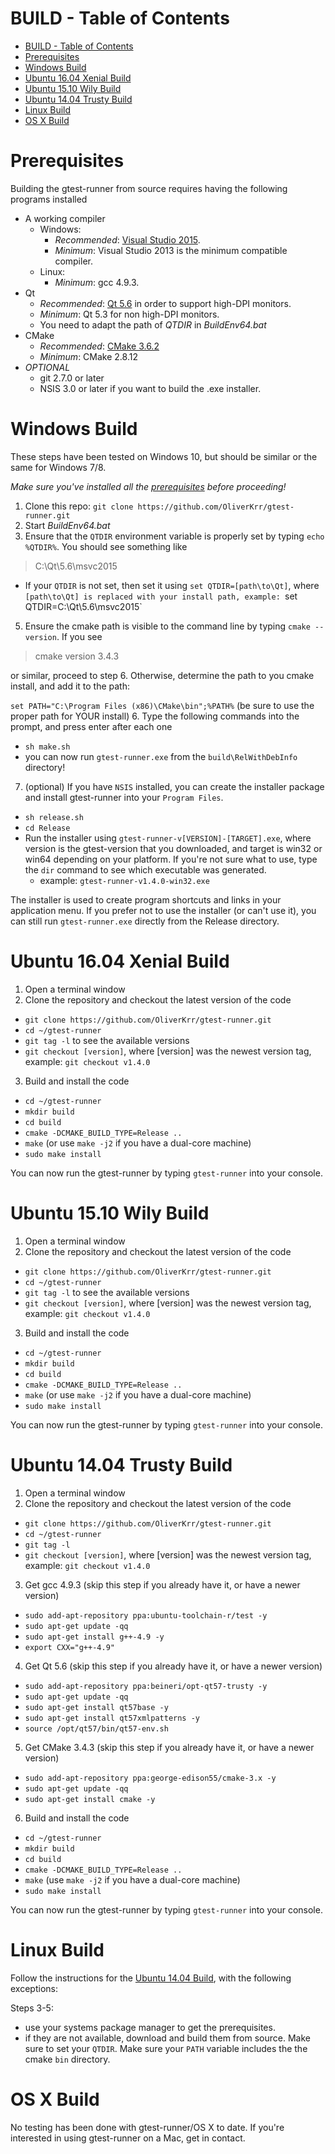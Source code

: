# BUILD - Table of Contents

<!-- TOC -->

- [BUILD - Table of Contents](#build-table-of-contents)
- [Prerequisites](#prerequisites)
- [Windows Build](#windows-build)
- [Ubuntu 16.04 Xenial Build](#ubuntu-1604-xenial-build)
- [Ubuntu 15.10 Wily Build](#ubuntu-1510-wily-build)
- [Ubuntu 14.04 Trusty Build](#ubuntu-1404-trusty-build)
- [Linux Build](#linux-build)
- [OS X Build](#os-x-build)

<!-- /TOC -->

# Prerequisites

Building the gtest-runner from source requires having the following programs installed

* A working compiler
  * Windows:
    * _Recommended_: [Visual Studio 2015](https://www.visualstudio.com/en-us/products/visual-studio-community-vs.aspx). 
    * _Minimum_: Visual Studio 2013 is the minimum compatible compiler.
  * Linux:
    * _Minimum_: gcc 4.9.3.
* Qt
  * _Recommended_: [Qt 5.6](http://www.qt.io/download/) in order to support high-DPI monitors.
  * _Minimum_: Qt 5.3 for non high-DPI monitors.
  * You need to adapt the path of _QTDIR_ in _BuildEnv64.bat_
* CMake
  * _Recommended_: [CMake 3.6.2](https://cmake.org/download/)
  * _Minimum_: CMake 2.8.12
* _OPTIONAL_
  * git 2.7.0 or later
  * NSIS 3.0 or later if you want to build the .exe installer.

# Windows Build

These steps have been tested on Windows 10, but should be similar or the same for Windows 7/8.

_Make sure you've installed all the [prerequisites](#prerequisites) before proceeding!_

1. Clone this repo: `git clone https://github.com/OliverKrr/gtest-runner.git`
2. Start _BuildEnv64.bat_
4. Ensure that the `QTDIR` environment variable is properly set by typing `echo %QTDIR%`. You should see something like

  > C:\Qt\5.6\msvc2015

  * If your `QTDIR` is not set, then set it using `set QTDIR=[path\to\Qt]`, where `[path\to\Qt] is replaced with your install path, example: `set QTDIR=C:\Qt\5.6\msvc2015`
5. Ensure the cmake path is visible to the command line by typing `cmake --version`. If you see
  > cmake version 3.4.3

  or similar, proceed to step 6. Otherwise, determine the path to you cmake install, and add it to the path:

  `set PATH="C:\Program Files (x86)\CMake\bin";%PATH%` (be sure to use the proper path for YOUR install) 
6. Type the following commands into the prompt, and press enter after each one
  * `sh make.sh`
  * you can now run `gtest-runner.exe` from the `build\RelWithDebInfo` directory!
7. (optional) If you have `NSIS` installed, you can create the installer package and install gtest-runner into your `Program Files`.
  * `sh release.sh`  
  * `cd Release`
  * Run the installer using `gtest-runner-v[VERSION]-[TARGET].exe`, where version is the gtest-version that you downloaded, and target is win32 or win64 depending on your platform. If you're not sure what to use, type the `dir` command to see which executable was generated.
    * example: `gtest-runner-v1.4.0-win32.exe`

The installer is used to create program shortcuts and links in your application menu. If you prefer not to use the installer (or can't use it), you can still run `gtest-runner.exe` directly from the Release directory.

# Ubuntu 16.04 Xenial Build

1. Open a terminal window
2. Clone the repository and checkout the latest version of the code
  - `git clone https://github.com/OliverKrr/gtest-runner.git`
  - `cd ~/gtest-runner`
  - `git tag -l` to see the available versions
  - `git checkout [version]`, where [version] was the newest version tag, example: `git checkout v1.4.0`
3. Build and install the code
  - `cd ~/gtest-runner`
  - `mkdir build`
  - `cd build`
  - `cmake -DCMAKE_BUILD_TYPE=Release ..`
  - `make` (or use `make -j2` if you have a dual-core machine)
  - `sudo make install`
 
You can now run the gtest-runner by typing `gtest-runner` into your console.

# Ubuntu 15.10 Wily Build

1. Open a terminal window
2. Clone the repository and checkout the latest version of the code
  - `git clone https://github.com/OliverKrr/gtest-runner.git`
  - `cd ~/gtest-runner`
  - `git tag -l` to see the available versions
  - `git checkout [version]`, where [version] was the newest version tag, example: `git checkout v1.4.0`
3. Build and install the code
  - `cd ~/gtest-runner`
  - `mkdir build`
  - `cd build`
  - `cmake -DCMAKE_BUILD_TYPE=Release ..`
  - `make` (or use `make -j2` if you have a dual-core machine)
  - `sudo make install`
 
You can now run the gtest-runner by typing `gtest-runner` into your console.

# Ubuntu 14.04 Trusty Build

1. Open a terminal window
2. Clone the repository and checkout the latest version of the code
  - `git clone https://github.com/OliverKrr/gtest-runner.git`
  - `cd ~/gtest-runner`
  - `git tag -l`
  - `git checkout [version]`, where [version] was the newest version tag, example: `git checkout v1.4.0`
3. Get gcc 4.9.3 (skip this step if you already have it, or have a newer version)
  - `sudo add-apt-repository ppa:ubuntu-toolchain-r/test -y`
  - `sudo apt-get update -qq`
  - `sudo apt-get install g++-4.9 -y`
  - `export CXX="g++-4.9"`
4. Get Qt 5.6 (skip this step if you already have it, or have a newer version)
  - `sudo add-apt-repository ppa:beineri/opt-qt57-trusty -y`
  - `sudo apt-get update -qq`
  - `sudo apt-get install qt57base -y`
  - `sudo apt-get install qt57xmlpatterns -y`
  - `source /opt/qt57/bin/qt57-env.sh`
5. Get CMake 3.4.3 (skip this step if you already have it, or have a newer version)
  - `sudo add-apt-repository ppa:george-edison55/cmake-3.x -y`
  - `sudo apt-get update -qq`
  - `sudo apt-get install cmake -y`
6. Build and install the code
  - `cd ~/gtest-runner`
  - `mkdir build`
  - `cd build`
  - `cmake -DCMAKE_BUILD_TYPE=Release ..`
  - `make` (use `make -j2` if you have a dual-core machine)
  - `sudo make install`
 
You can now run the gtest-runner by typing `gtest-runner` into your console.

# Linux Build

Follow the instructions for the [Ubuntu 14.04 Build](s#ubuntu-1404-trusty-build), with the following exceptions:

Steps 3-5:
  - use your systems package manager to get the prerequisites.
  - if they are not available, download and build them from source. Make sure to set your `QTDIR`. Make sure your `PATH` variable includes the the cmake `bin` directory.

# OS X Build

No testing has been done with gtest-runner/OS X to date. If you're interested in using gtest-runner on a Mac, get in contact.  


